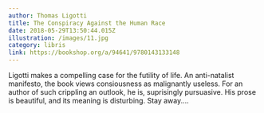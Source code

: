 ```yaml
---
author: Thomas Ligotti
title: The Conspiracy Against the Human Race
date: 2018-05-29T13:50:44.015Z
illustration: /images/11.jpg
category: libris
link: https://bookshop.org/a/94641/9780143133148
---
```

Ligotti makes a compelling case for the futility of life.
An anti-natalist manifesto, the book views consiousness as malignantly useless.
For an author of such crippling an outlook, he is, suprisingly pursuasive.
His prose is beautiful, and its meaning is disturbing. Stay away....
